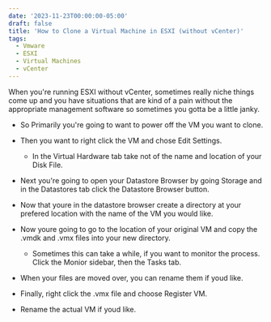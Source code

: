 ```yaml
---
date: '2023-11-23T00:00:00-05:00'
draft: false
title: 'How to Clone a Virtual Machine in ESXI (without vCenter)'
tags:
  - Vmware
  - ESXI
  - Virtual Machines
  - vCenter
---
```

	
When you're running ESXI without vCenter, sometimes really niche things come up and you have situations that are kind of a pain without the appropriate management software so sometimes you gotta be a little janky. 

- So Primarily you're going to want to power off the VM you want to clone.

- Then you want to right click the VM and chose Edit Settings.

  - In the Virtual Hardware tab take not of the name and location of your Disk File.

- Next you're going to open your Datastore Browser by going Storage and in the Datastores tab click the Datastore Browser button. 

- Now that youre in the datastore browser create a directory at your prefered location with the name of the VM you would like.

- Now youre going to go to the location of your original VM and copy the .vmdk and .vmx files into your new directory.

  - Sometimes this can take a while, if you want to monitor the process. Click the Monior sidebar, then the Tasks tab. 

- When your files are moved over, you can rename them if youd like.

- Finally, right click the .vmx file and choose Register VM.  

- Rename the actual VM if youd like. 